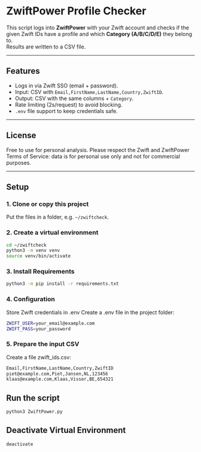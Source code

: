 # ZwiftPower Profile Checker

This script logs into **ZwiftPower** with your Zwift account and checks if the given Zwift IDs have a profile and which **Category (A/B/C/D/E)** they belong to.  
Results are written to a CSV file.

---

## Features
- Logs in via Zwift SSO (email + password).
- Input: CSV with `Email,FirstName,LastName,Country,ZwiftID`.
- Output: CSV with the same columns + `Category`.
- Rate limiting (2s/request) to avoid blocking.
- `.env` file support to keep credentials safe.

---
## License

Free to use for personal analysis. Please respect the Zwift and ZwiftPower Terms of Service: data is for personal use only and not for commercial purposes.

---

## Setup

### 1. Clone or copy this project
Put the files in a folder, e.g. `~/zwiftcheck`.

### 2. Create a virtual environment
```bash
cd ~/zwiftcheck
python3 -m venv venv
source venv/bin/activate
```

### 3. Install Requirements 
```bash
python3 -m pip install -r requirements.txt
```

### 4. Configuration
Store Zwift credentials in .env
Create a .env file in the project folder:

```bash
ZWIFT_USER=your_email@example.com
ZWIFT_PASS=your_password
```

### 5. Prepare the input CSV

Create a file zwift_ids.csv:
```bash
Email,FirstName,LastName,Country,ZwiftID
piet@example.com,Piet,Jansen,NL,123456
klaas@example.com,Klaas,Visser,BE,654321
```

## Run the script
```bash
python3 ZwiftPower.py
```

## Deactivate Virtual Environment
```bash
deactivate
```
